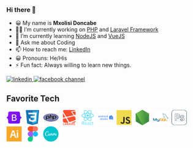 ### Hi there 👋
* 😀 My name is **Mxolisi Doncabe**
* 👨‍💻 I’m currently working on [PHP](https://www.php.net/) and [Laravel Framework](https://laravel.com/)
* 🌱 I’m currently learning [NodeJS](https://nodejs.org/en/) and [VueJS](https://vuejs.org/)
* 💬 Ask me about Coding
* 📫 How to reach me: [LinkedIn](https://www.linkedin.com/in/mxolisi-doncabe-86b298191/)
* 😀 Pronouns: He/His
* ⚡ Fun fact: Always willing to learn new things.

<p>
  <a href="https://www.linkedin.com/in/mxolisi-doncabe-86b298191/">
    <img alt="linkedin" title="Linkedin" src="https://custom-icon-badges.demolab.com/badge/mxolisi-doncabe-blue.svg?logo=linkedin"/>
  </a>
  <a href="https://www.facebook.com/mxolisi.doncabe/">
    <img alt="facebook channel" title="Facebook" src="https://custom-icon-badges.demolab.com/badge/@mxolisi.doncabe-blue.svg?logo=facebook"/>
  </a>
</p>

## Favorite Tech
<div>
  <img src="https://github.com/devicons/devicon/blob/master/icons/bootstrap/bootstrap-original.svg" title="PHP" alt="sf" width="40" height="40"/>&nbsp;
  <img src="https://github.com/devicons/devicon/blob/master/icons/css3/css3-original.svg" title="PHP" alt="sf" width="40" height="40"/>&nbsp;
  <img src="https://github.com/devicons/devicon/blob/master/icons/php/php-original.svg" title="PHP" alt="sf" width="40" height="40"/>&nbsp;
  <img src="https://github.com/devicons/devicon/blob/master/icons/laravel/laravel-plain-wordmark.svg" title="React" alt="React" width="40" height="40"/>&nbsp;
  <img src="https://github.com/devicons/devicon/blob/master/icons/react/react-original-wordmark.svg" title="React" alt="React" width="40" height="40"/>&nbsp;
  <img src="https://github.com/devicons/devicon/blob/master/icons/androidstudio/androidstudio-plain-wordmark.svg" title="React" alt="React" width="40" height="40"/>&nbsp;
  <img src="https://github.com/devicons/devicon/blob/master/icons/javascript/javascript-original.svg" title="PHP" alt="sf" width="40" height="40"/>&nbsp;
  <img src="https://github.com/devicons/devicon/blob/master/icons/nodejs/nodejs-original.svg" title="JQuery" alt="JQuery" width="40" height="40"/>&nbsp;
  <img src="https://github.com/devicons/devicon/blob/master/icons/mysql/mysql-original-wordmark.svg" title="R" alt="R" width="40" height="40"/>&nbsp;
  <img src="https://github.com/devicons/devicon/blob/master/icons/photoshop/photoshop-line.svg" title="Photoshop" alt="Py" width="40" height="40"/>&nbsp;
  <img src="https://github.com/devicons/devicon/blob/master/icons/illustrator/illustrator-plain.svg" title="Photoshop" alt="Py" width="40" height="40"/>&nbsp;
  <img src="https://github.com/devicons/devicon/blob/master/icons/figma/figma-original.svg" title="Photoshop" alt="Py" width="40" height="40"/>&nbsp;
  <img src="https://github.com/devicons/devicon/blob/master/icons/canva/canva-original.svg" title="Photoshop" alt="Py" width="40" height="40"/>&nbsp;
  <div>
